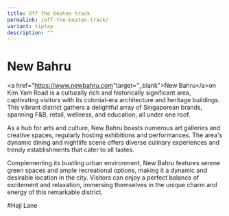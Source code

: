 ```yaml
---
title: Off the beaten track
permalink: /off-the-beaten-track/
variant: tiptap
description: ""
---
```

<h1>New Bahru</h1>
<p>&lt;a href="<a href="https://www.newbahru.com/" rel="noopener noreferrer nofollow" target="_blank">https://www.newbahru.com</a>"target="_blank"&gt;New
Bahru&lt;/a&gt;on Kim Yam Road is a culturally rich and historically significant
area, captivating visitors with its colonial-era architecture and heritage
buildings. This vibrant district gathers a delightful array of Singaporean
brands, spanning F&amp;B, retail, wellness, and education, all under one
roof.</p>
<p>As a hub for arts and culture, New Bahru boasts numerous art galleries
and creative spaces, regularly hosting exhibitions and performances. The
area's dynamic dining and nightlife scene offers diverse culinary experiences
and trendy establishments that cater to all tastes.</p>
<p>Complementing its bustling urban environment, New Bahru features serene
green spaces and ample recreational options, making it a dynamic and desirable
location in the city. Visitors can enjoy a perfect balance of excitement
and relaxation, immersing themselves in the unique charm and energy of
this remarkable district.</p>
<p></p>
<p>#Haji Lane</p>